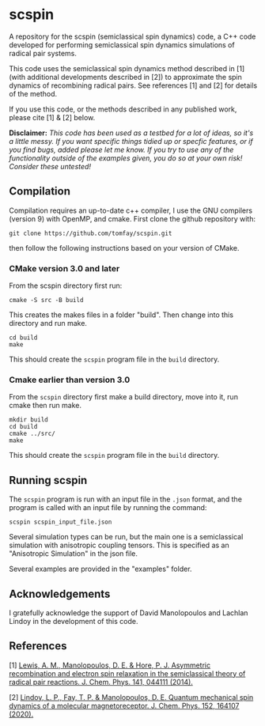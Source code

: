 # scspin
A repository for the scspin (semiclassical spin dynamics) code, a C++ code developed for performing semiclassical spin dynamics simulations of radical pair systems.

This code uses the semiclassical spin dynamics method described in [1] (with additional developments described in [2]) to approximate the spin dynamics of recombining radical pairs. See references [1] and [2] for details of the method.

If you use this code, or the methods described in any published work, please cite [1] & [2] below.

**Disclaimer:** _This code has been used as a testbed for a lot of ideas, so it's a little messy. If you want specific things tidied up or specfic features, or if you find bugs, added please let me know. If you try to use any of the functionality outside of the examples given, you do so at your own risk! Consider these untested!_

## Compilation

Compilation requires an up-to-date c++ compiler, I use the GNU compilers (version 9) with OpenMP, and cmake. First clone the github repository with:
```
git clone https://github.com/tomfay/scspin.git
```
then follow the following instructions based on your version of CMake.

### CMake version 3.0 and later
From the scspin directory first run:
```
cmake -S src -B build
```
This creates the makes files in a folder "build". Then change into this directory and run make.
```
cd build
make
```
This should create the `scspin` program file in the `build` directory.

### Cmake earlier than version 3.0

From the `scspin` directory first make a build directory, move into it, run cmake then run make.
```
mkdir build
cd build
cmake ../src/
make
```
This should create the `scspin` program file in the `build` directory.

## Running scspin

The `scspin` program is run with an input file in the `.json` format, and the program is called with an input file by running the command:
```
scspin scspin_input_file.json
```
Several simulation types can be run, but the main one is a semiclassical simulation with anisotropic coupling tensors. This is specified as an "Anisotropic Simulation" in the json file.

Several examples are provided in the "examples" folder.

## Acknowledgements

I gratefully acknowledge the support of David Manolopoulos and Lachlan Lindoy in the development of this code.

## References
[1] [Lewis, A. M., Manolopoulos, D. E. & Hore, P. J. Asymmetric recombination and electron spin relaxation in the semiclassical theory of radical pair reactions. J. Chem. Phys. 141, 044111 (2014).](https://doi.org/10.1063/1.4890659)

[2] [Lindoy, L. P., Fay, T. P. & Manolopoulos, D. E. Quantum mechanical spin dynamics of a molecular magnetoreceptor. J. Chem. Phys. 152, 164107 (2020).](https://doi.org/10.1063/5.0006411)
